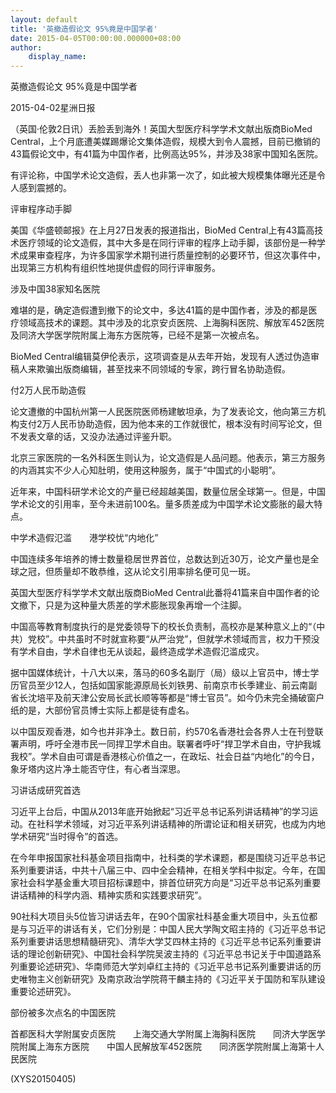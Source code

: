 ```yaml
---
layout: default
title: '英撤造假论文 95%竟是中国学者'
date: 2015-04-05T00:00:00.000000+08:00
author:
    display_name: 
---
```


英撤造假论文 95%竟是中国学者

2015-04-02星洲日报

（英国·伦敦2日讯）丢脸丢到海外！英国大型医疗科学学术文献出版商BioMed Central，上个月底遭美媒踢爆论文集体造假，规模大到令人震撼，目前已撤销的43篇假论文中，有41篇为中国作者，比例高达95%，并涉及38家中国知名医院。

有评论称，中国学术论文造假，丢人也非第一次了，如此被大规模集体曝光还是令人感到震撼的。

评审程序动手脚

美国《华盛顿邮报》在上月27日发表的报道指出，BioMed Central上有43篇高技术医疗领域的论文造假，其中大多是在同行评审的程序上动手脚，该部份是一种学术成果审查程序，为许多国家学术期刊进行质量控制的必要环节，但这次事件中，出现第三方机构有组织性地提供虚假的同行评审服务。

涉及中国38家知名医院

难堪的是，确定造假遭到撤下的论文中，多达41篇的是中国作者，涉及的都是医疗领域高技术的课题。其中涉及的北京安贞医院、上海胸科医院、解放军452医院及同济大学医学院附属上海东方医院等，已经不是第一次被点名。

BioMed Central编辑莫伊伦表示，这项调查是从去年开始，发现有人透过伪造审稿人来欺骗出版商编辑，甚至找来不同领域的专家，跨行冒名协助造假。

付2万人民币助造假

论文遭撤的中国杭州第一人民医院医师杨建敏坦承，为了发表论文，他向第三方机构支付2万人民币协助造假，因为他本来的工作就很忙，根本没有时间写论文，但不发表文章的话，又没办法通过评鉴升职。

北京三家医院的一名外科医生则认为，论文造假是人品问题。他表示，第三方服务的内涵其实不少人心知肚明，使用这种服务，属于“中国式的小聪明”。

近年来，中国科研学术论文的产量已经超越美国，数量位居全球第一。但是，中国学术论文的引用率，至今未进前100名。量多质差成为中国学术论文膨胀的最大特点。

中学术造假氾滥　　港学校忧“内地化”

中国连续多年培养的博士数量稳居世界首位，总数达到近30万，论文产量也是全球之冠，但质量却不敢恭维，这从论文引用率排名便可见一斑。

英国大型医疗科学学术文献出版商BioMed Central此番将41篇来自中国作者的论文撤下，只是为这种量大质差的学术膨胀现象再增一个注脚。

中国高等教育制度执行的是党委领导下的校长负责制，高校亦是某种意义上的“（中共）党校”。中共虽时不时就宣称要“从严治党”，但就学术领域而言，权力干预没有学术自由，学术自律也无从谈起，最终造成学术造假氾滥成灾。

据中国媒体统计，十八大以来，落马的60多名副厅（局）级以上官员中，博士学历官员至少12人，包括如国家能源原局长刘铁男、前南京市长季建业、前云南副省长沈培平及前天津公安局长武长顺等等都是“博士官员”。如今仍未完全捅破窗户纸的是，大部份官员博士实际上都是徒有虚名。

以中国反观香港，如今也并非净土。数日前，约570名香港社会各界人士在刊登联署声明，呼吁全港市民一同捍卫学术自由。联署者呼吁“捍卫学术自由，守护我城我校”。学术自由可谓是香港核心价值之一，在政坛、社会日益“内地化”的今日，象牙塔内这片净土能否守住，有心者当深思。

习讲话成研究首选

习近平上台后，中国从2013年底开始掀起“习近平总书记系列讲话精神”的学习运动。在社科学术领域，对习近平系列讲话精神的所谓论证和相关研究，也成为内地学术研究“当时得令”的首选。

在今年申报国家社科基金项目指南中，社科类的学术课题，都是围绕习近平总书记系列重要讲话，中共十八届三中、四中全会精神，在相关学科中拟定。今年，在国家社会科学基金重大项目招标课题中，排首位研究方向是“习近平总书记系列重要讲话精神的科学内涵、精神实质和实践要求研究”。

90社科大项目头5位皆习讲话去年，在90个国家社科基金重大项目中，头五位都是与习近平的讲话有关，它们分别是：中国人民大学陶文昭主持的《习近平总书记系列重要讲话思想精髓研究》、清华大学艾四林主持的《习近平总书记系列重要讲话的理论创新研究》、中国社会科学院吴波主持的《习近平总书记关于中国道路系列重要论述研究》、华南师范大学刘卓红主持的《习近平总书记系列重要讲话的历史唯物主义创新研究》及南京政治学院蒋干麟主持的《习近平关于国防和军队建设重要论述研究》。

部份被多次点名的中国医院

首都医科大学附属安贞医院　　上海交通大学附属上海胸科医院　　同济大学医学院附属上海东方医院　　中国人民解放军452医院　　同济医学院附属上海第十人民医院

(XYS20150405)

